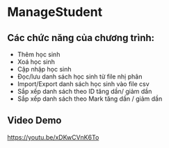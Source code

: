 # ManageStudent
## Các chức năng của chương trình: 
- Thêm học sinh
- Xoá học sinh
- Cập nhập học sinh
- Đọc/lưu danh sách học sinh từ file nhị phân
- Import/Export danh sách học sinh vào file csv
- Sắp xếp danh sách theo ID tăng dần/ giảm dần
- Sắp xếp danh sách theo Mark tăng dần / giảm dần
## Video Demo
https://youtu.be/xDKwCVnK6To
